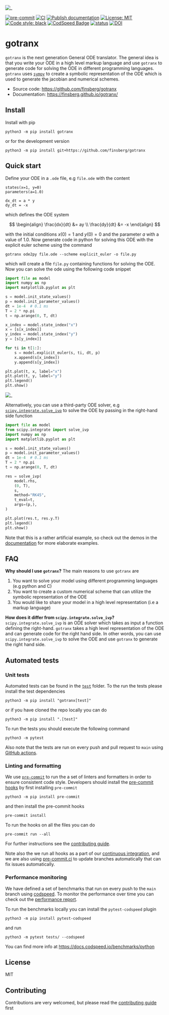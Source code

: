 ![_](https://raw.githubusercontent.com/finsberg/gotranx/main/docs/_static/logo.png)

[![pre-commit](https://github.com/finsberg/gotranx/actions/workflows/pre-commit.yml/badge.svg)](https://github.com/finsberg/gotranx/actions/workflows/pre-commit.yml)
[![CI](https://github.com/finsberg/gotranx/actions/workflows/main.yml/badge.svg)](https://github.com/finsberg/gotranx/actions/workflows/main.yml)
[![Publish documentation](https://github.com/finsberg/gotranx/actions/workflows/deploy_docs.yml/badge.svg)](https://finsberg.github.io/gotranx)
[![License: MIT](https://img.shields.io/badge/License-MIT-yellow.svg)](https://opensource.org/licenses/MIT)
[![Code style: black](https://img.shields.io/badge/code%20style-black-000000.svg)](https://github.com/psf/black)
[![CodSpeed Badge](https://img.shields.io/endpoint?url=https://codspeed.io/badge.json)](https://codspeed.io/finsberg/gotranx)
[![status](https://joss.theoj.org/papers/40dc8d8287c6188eaab8149ed3bfe60b/status.svg)](https://joss.theoj.org/papers/40dc8d8287c6188eaab8149ed3bfe60b)
[![DOI](https://zenodo.org/badge/DOI/10.5281/zenodo.13621272.svg)](https://doi.org/10.5281/zenodo.13621272)

# gotranx

`gotranx` is the next generation General ODE translator. The general idea is that you write your ODE in a high level markup language and use `gotranx` to generate code for solving the ODE in different programming languages.  `gotranx` uses [`sympy`](https://www.sympy.org/en/index.html) to create a symbolic representation of the ODE which is used to generate the jacobian and numerical schemes.

- Source code: https://github.com/finsberg/gotranx
- Documentation: https://finsberg.github.io/gotranx/


## Install
Install with pip
```
python3 -m pip install gotranx
```
or for the development version
```
python3 -m pip install git+https://github.com/finsberg/gotranx
```

## Quick start
Define your ODE in a `.ode` file, e.g `file.ode` with the content
```
states(x=1, y=0)
parameters(a=1.0)

dx_dt = a * y
dy_dt = -x
```
which defines the ODE system

$$
\begin{align}
\frac{dx}{dt} &= ay \\
\frac{dy}{dt} &= -x
\end{align}
$$

with the initial conditions $x(0) = 1$ and $y(0) = 0$ and the parameter $a$ with a value of 1.0. Now generate code in python for solving this ODE with the explicit euler scheme using the command
```
gotranx ode2py file.ode --scheme explicit_euler -o file.py
```
which will create a file `file.py` containing functions for solving the ODE. Now you can solve the ode using the following code snippet

```python
import file as model
import numpy as np
import matplotlib.pyplot as plt

s = model.init_state_values()
p = model.init_parameter_values()
dt = 1e-4  # 0.1 ms
T = 2 * np.pi
t = np.arange(0, T, dt)

x_index = model.state_index("x")
x = [s[x_index]]
y_index = model.state_index("y")
y = [s[y_index]]

for ti in t[1:]:
    s = model.explicit_euler(s, ti, dt, p)
    x.append(s[x_index])
    y.append(s[y_index])

plt.plot(t, x, label="x")
plt.plot(t, y, label="y")
plt.legend()
plt.show()
```
![_](docs/_static/quick_start.png)

Alternatively, you can use a third-party ODE solver, e.g [`scipy.integrate.solve_ivp`](https://docs.scipy.org/doc/scipy/reference/generated/scipy.integrate.solve_ivp.html) to solve the ODE by passing in the right-hand side function

```python
import file as model
from scipy.integrate import solve_ivp
import numpy as np
import matplotlib.pyplot as plt

s = model.init_state_values()
p = model.init_parameter_values()
dt = 1e-4  # 0.1 ms
T = 2 * np.pi
t = np.arange(0, T, dt)

res = solve_ivp(
    model.rhs,
    (0, T),
    s,
    method="RK45",
    t_eval=t,
    args=(p,),
)

plt.plot(res.t, res.y.T)
plt.legend()
plt.show()
```

Note that this is a rather artificial example, so check out the demos in the [documentation](https://finsberg.github.io/gotranx/) for more elaborate examples.

## FAQ

**Why should I use `gotranx`?**
The main reasons to use `gotranx` are

1. You want to solve your model using different programming languages (e.g python and C)
2. You want to create a custom numerical scheme that can utilize the symbolic representation of the ODE
3. You would like to share your model in a high level representation (i.e a markup language)


**How does it differ from `scipy.integrate.solve_ivp`?**
`scipy.integrate.solve_ivp` is an ODE solver which takes as input a function defining the right-hand. `gotranx` takes a high level representation of the ODE and can generate code for the right hand side. In other words, you can use `scipy.integrate.solve_ivp` to solve the ODE and use `gotranx` to generate the right hand side.


## Automated tests

### Unit tests
Automated tests can be found in the [`test`](https://github.com/finsberg/gotranx/tree/main/tests) folder. To the run the tests please install the test dependencies
```
python3 -m pip install "gotranx[test]"
```
or if you have cloned the repo locally you can do
```
python3 -m pip install ".[test]"
```
To run the tests you should execute the following command
```
python3 -m pytest
```
Also note that the tests are run on every push and pull request to `main` using [GitHub actions](https://github.com/finsberg/gotranx/actions).

### Linting and formatting
We use [`pre-commit`](https://pre-commit.com) to run the a set of linters and formatters in order to ensure consistent code style. Developers should install the [pre-commit hooks](https://github.com/finsberg/gotranx/blob/main/.pre-commit-config.yaml) by first installing `pre-commit`
```
python3 -m pip install pre-commit
```
and then install the pre-commit hooks
```
pre-commit install
```
To run the hooks on all the files you can do
```
pre-commit run --all
```
For further instructions see the [contributing guide](https://finsberg.github.io/gotranx/CONTRIBUTING.html).

Note also the we run all hooks as a part of our [continuous integration](https://github.com/finsberg/gotranx/actions/workflows/pre-commit.yml), and we are also using [pre-commit.ci](https://pre-commit.ci) to update branches automatically that can fix issues automatically.

### Performance monitoring
We have defined a set of benchmarks that run on every push to the `main` branch using [codspeed](https://codspeed.io). To monitor the performance over time you can check out the [performance report](https://codspeed.io/finsberg/gotranx).

To run the benchmarks locally you can install the `pytest-codspeed` plugin
```
python3 -m pip install pytest-codspeed
```
and run
```
python3 -m pytest tests/ --codspeed
```
You can find more info at https://docs.codspeed.io/benchmarks/python


## License
MIT

## Contributing
Contributions are very welcomed, but please read the [contributing guide](https://finsberg.github.io/gotranx/CONTRIBUTING.html) first
